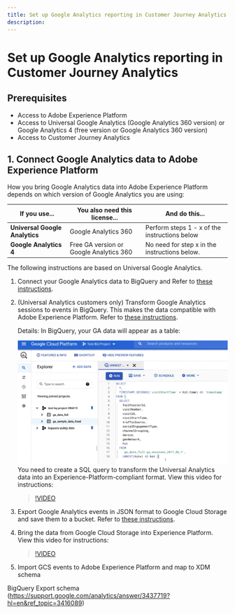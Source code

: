 ```yaml
---
title: Set up Google Analytics reporting in Customer Journey Analytics
description: 
---
```


# Set up Google Analytics reporting in Customer Journey Analytics



## Prerequisites

* Access to Adobe Experience Platform
* Access to Universal Google Analytics (Google Analytics 360 version) or Google Analytics 4 (free version or Google Analytics 360 version)
* Access to Customer Journey Analytics

## 1. Connect Google Analytics data to Adobe Experience Platform

How you bring Google Analytics data into Adobe Experience Platform depends on which version of Google Analytics you are using:

| If you use... | You also need this license... | And do this... |
| --- | --- | --- |
| **Universal Google Analytics** | Google Analytics 360 |  Perform steps 1 - x of the instructions below |
| **Google Analytics 4** | Free GA version or Google Analytics 360 | No need for step x in the instructions below. |

The following instructions are based on Universal Google Analytics.

1. Connect your Google Analytics data to BigQuery and 
   Refer to [these instructions](https://support.google.com/analytics/answer/3416092?hl=en).
   
1. (Universal Analytics customers only) Transform Google Analytics sessions to events in BigQuery. 
   This makes the data compatible with Adobe Experience Platform. Refer to [these instructions](https://support.google.com/analytics/answer/3437618?hl=en). 

   Details: In BigQuery, your GA data will appear as a table:

   ![](assets/ga-bigquery.png)
   You need to create a SQL query to transform the Universal Analytics data into an Experience-Platform-compliant format. View this video for instructions:

   >[!VIDEO](https://video.tv.adobe.com/v/332634)

1. Export Google Analytics events in JSON format to Google Cloud Storage and save them to a bucket.
   Refer to [these instructions](https://support.google.com/analytics/answer/3437719?hl=en&ref_topic=3416089).

1. Bring the data from Google Cloud Storage into Experience Platform. 
   View this video for instructions:

   >[!VIDEO](https://video.tv.adobe.com/v/332641)

1. Import GCS events to Adobe Experience Platform and map to XDM schema

BigQuery Export schema (https://support.google.com/analytics/answer/3437719?hl=en&ref_topic=3416089)

